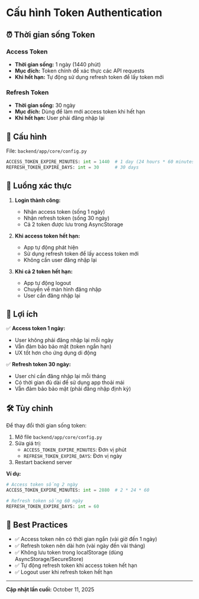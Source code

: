 # Cấu hình Token Authentication

## ⏰ Thời gian sống Token

### Access Token
- **Thời gian sống:** 1 ngày (1440 phút)
- **Mục đích:** Token chính để xác thực các API requests
- **Khi hết hạn:** Tự động sử dụng refresh token để lấy token mới

### Refresh Token
- **Thời gian sống:** 30 ngày
- **Mục đích:** Dùng để làm mới access token khi hết hạn
- **Khi hết hạn:** User phải đăng nhập lại

## 🔧 Cấu hình

File: `backend/app/core/config.py`

```python
ACCESS_TOKEN_EXPIRE_MINUTES: int = 1440  # 1 day (24 hours * 60 minutes)
REFRESH_TOKEN_EXPIRE_DAYS: int = 30      # 30 days
```

## 🔄 Luồng xác thực

1. **Login thành công:**
   - Nhận access token (sống 1 ngày)
   - Nhận refresh token (sống 30 ngày)
   - Cả 2 token được lưu trong AsyncStorage

2. **Khi access token hết hạn:**
   - App tự động phát hiện
   - Sử dụng refresh token để lấy access token mới
   - Không cần user đăng nhập lại

3. **Khi cả 2 token hết hạn:**
   - App tự động logout
   - Chuyển về màn hình đăng nhập
   - User cần đăng nhập lại

## 📝 Lợi ích

✅ **Access token 1 ngày:**
- User không phải đăng nhập lại mỗi ngày
- Vẫn đảm bảo bảo mật (token ngắn hạn)
- UX tốt hơn cho ứng dụng di động

✅ **Refresh token 30 ngày:**
- User chỉ cần đăng nhập lại mỗi tháng
- Có thời gian đủ dài để sử dụng app thoải mái
- Vẫn đảm bảo bảo mật (phải đăng nhập định kỳ)

## 🛠️ Tùy chỉnh

Để thay đổi thời gian sống token:

1. Mở file `backend/app/core/config.py`
2. Sửa giá trị:
   - `ACCESS_TOKEN_EXPIRE_MINUTES`: Đơn vị phút
   - `REFRESH_TOKEN_EXPIRE_DAYS`: Đơn vị ngày
3. Restart backend server

**Ví dụ:**
```python
# Access token sống 2 ngày
ACCESS_TOKEN_EXPIRE_MINUTES: int = 2880  # 2 * 24 * 60

# Refresh token sống 60 ngày
REFRESH_TOKEN_EXPIRE_DAYS: int = 60
```

## 🔐 Best Practices

- ✅ Access token nên có thời gian ngắn (vài giờ đến 1 ngày)
- ✅ Refresh token nên dài hơn (vài ngày đến vài tháng)
- ✅ Không lưu token trong localStorage (dùng AsyncStorage/SecureStore)
- ✅ Tự động refresh token khi access token hết hạn
- ✅ Logout user khi refresh token hết hạn

---

**Cập nhật lần cuối:** October 11, 2025
